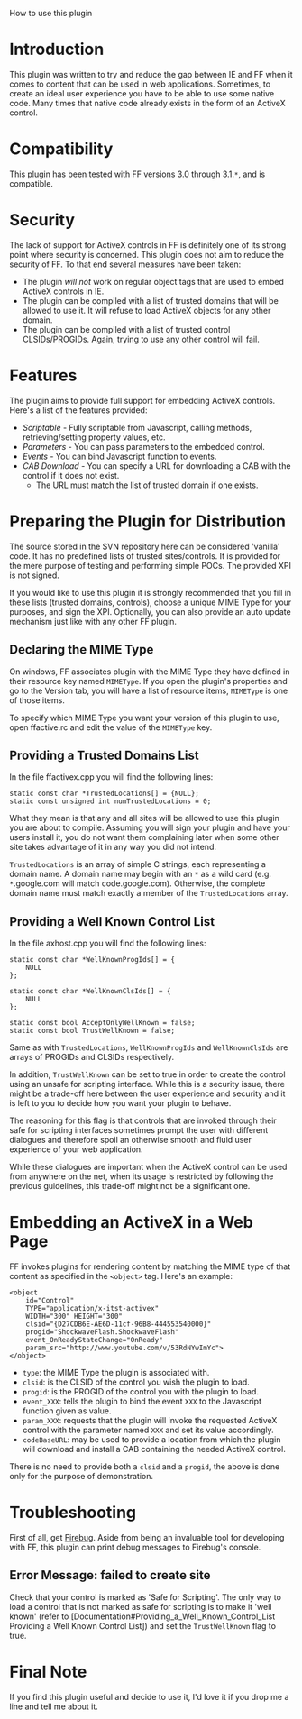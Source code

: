 How to use this plugin

# Introduction

This plugin was written to try and reduce the gap between IE and FF when it comes to content that can be used in web applications. Sometimes, to create an ideal user experience you have to be able to use some native code. Many times that native code already exists in the form of an ActiveX control.

# Compatibility

This plugin has been tested with FF versions 3.0 through 3.1.`*`, and is compatible.

# Security

The lack of support for ActiveX controls in FF is definitely one of its strong point where security is concerned. This plugin does not aim to reduce the security of FF. To that end several measures have been taken:

* The plugin *will not* work on regular object tags that are used to embed ActiveX controls in IE.
* The plugin can be compiled with a list of trusted domains that will be allowed to use it. It will refuse to load ActiveX objects for any other domain.
* The plugin can be compiled with a list of trusted control CLSIDs/PROGIDs. Again, trying to use any other control will fail.

# Features

The plugin aims to provide full support for embedding ActiveX controls. Here's a list of the features provided:

* *Scriptable* - Fully scriptable from Javascript, calling methods, retrieving/setting property values, etc.
* *Parameters* - You can pass parameters to the embedded control.
* *Events* - You can bind Javascript function to events.
* *CAB Download* - You can specify a URL for downloading a CAB with the control if it does not exist.
  * The URL must match the list of trusted domain if one exists.

# Preparing the Plugin for Distribution

The source stored in the SVN repository here can be considered 'vanilla' code. It has no predefined lists of trusted sites/controls. It is provided for the mere purpose of testing and performing simple POCs. The provided XPI is not signed.

If you would like to use this plugin it is strongly recommended that you fill in these lists (trusted domains, controls), choose a unique MIME Type for your purposes, and sign the XPI. Optionally, you can also provide an auto update mechanism just like with any other FF plugin.

## Declaring the MIME Type

On windows, FF associates plugin with the MIME Type they have defined in their resource key named `MIMEType`. If you open the plugin's properties and go to the Version tab, you will have a list of resource items, `MIMEType` is one of those items.

To specify which MIME Type you want your version of this plugin to use, open ffactive.rc and edit the value of the `MIMEType` key.

## Providing a Trusted Domains List

In the file ffactivex.cpp you will find the following lines:
```
static const char *TrustedLocations[] = {NULL};
static const unsigned int numTrustedLocations = 0;
```
What they mean is that any and all sites will be allowed to use this plugin you are about to compile. Assuming you will sign your plugin and have your users install it, you do not want them complaining later when some other site takes advantage of it in any way you did not intend.

`TrustedLocations` is an array of simple C strings, each representing a domain name. A domain name may begin with an `*` as a wild card (e.g. `*`.google.com will match code.google.com). Otherwise, the complete domain name must match exactly a member of the `TrustedLocations` array.

## Providing a Well Known Control List

In the file axhost.cpp you will find the following lines:
```
static const char *WellKnownProgIds[] = {
	NULL
};

static const char *WellKnownClsIds[] = {
	NULL
};

static const bool AcceptOnlyWellKnown = false;
static const bool TrustWellKnown = false;
```

Same as with `TrustedLocations`, `WellKnownProgIds` and `WellKnownClsIds` are arrays of PROGIDs and CLSIDs respectively.

In addition, `TrustWellKnown` can be set to true in order to create the control using an unsafe for scripting interface. While this is a security issue, there might be a trade-off here between the user experience and security and it is left to you to decide how you want your plugin to behave.

The reasoning for this flag is that controls that are invoked through their safe for scripting interfaces sometimes prompt the user with different dialogues and therefore spoil an otherwise smooth and fluid user experience of your web application.

While these dialogues are important when the ActiveX control can be used from anywhere on the net, when its usage is restricted by following the previous guidelines, this trade-off might not be a significant one.

# Embedding an ActiveX in a Web Page

FF invokes plugins for rendering content by matching the MIME type of that content as specified in the `<object>` tag. Here's an example:
```
<object
	id="Control"
	TYPE="application/x-itst-activex"
	WIDTH="300" HEIGHT="300"
	clsid="{D27CDB6E-AE6D-11cf-96B8-444553540000}"
	progid="ShockwaveFlash.ShockwaveFlash"
	event_OnReadyStateChange="OnReady"
	param_src="http://www.youtube.com/v/53RdNYwImYc">
</object>
```

  * `type`: the MIME Type the plugin is associated with.
  * `clsid`: is the CLSID of the control you wish the plugin to load.
  * `progid`: is the PROGID of the control you with the plugin to load.
  * `event_XXX`: tells the plugin to bind the event `XXX` to the Javascript function given as value.
  * `param_XXX`: requests that the plugin will invoke the requested ActiveX control with the parameter named `XXX` and set its value accordingly.
  * `codeBaseURL`: may be used to provide a location from which the plugin will download and install a CAB containing the needed ActiveX control.

There is no need to provide both a `clsid` and a `progid`, the above is done only for the purpose of demonstration.

# Troubleshooting

First of all, get [Firebug](http://getfirebug.com/). Aside from being an invaluable tool for developing with FF, this plugin can print debug messages to Firebug's console.

## Error Message: failed to create site

Check that your control is marked as 'Safe for Scripting'. The only way to load a control that is not marked as safe for scripting is to make it 'well known' (refer to [Documentation#Providing_a_Well_Known_Control_List Providing a Well Known Control List]) and set the `TrustWellKnown` flag to true.

# Final Note

If you find this plugin useful and decide to use it, I'd love it if you drop me a line and tell me about it.
